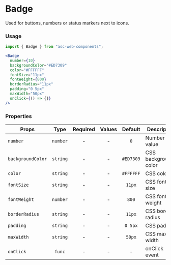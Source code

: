 # Badge

Used for buttons, numbers or status markers next to icons.

### Usage

```js
import { Badge } from "asc-web-components";
```

```jsx
<Badge
  number={10}
  backgroundColor="#ED7309"
  color="#FFFFFF"
  fontSize="11px"
  fontWeight={800}
  borderRadius="11px"
  padding="0 5px"
  maxWidth="50px"
  onClick={() => {}}
/>
```

### Properties

| Props             |   Type   | Required | Values |  Default  | Description          |
| ----------------- | :------: | :------: | :----: | :-------: | -------------------- |
| `number`          | `number` |    -     |   -    |    `0`    | Number value         |
| `backgroundColor` | `string` |    -     |   -    | `#ED7309` | CSS background-color |
| `color`           | `string` |    -     |   -    | `#FFFFFF` | CSS color            |
| `fontSize`        | `string` |    -     |   -    |  `11px`   | CSS font-size        |
| `fontWeight`      | `number` |    -     |   -    |   `800`   | CSS font-weight      |
| `borderRadius`    | `string` |    -     |   -    |  `11px`   | CSS border-radius    |
| `padding`         | `string` |    -     |   -    |  `0 5px`  | CSS padding          |
| `maxWidth`        | `string` |    -     |   -    |  `50px`   | CSS max-width        |
| `onClick`         |  `func`  |    -     |   -    |     -     | onClick event        |
